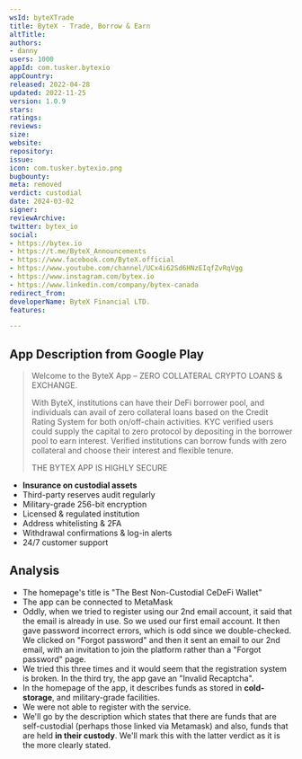 ```yaml
---
wsId: byteXTrade
title: ByteX - Trade, Borrow & Earn
altTitle: 
authors:
- danny
users: 1000
appId: com.tusker.bytexio
appCountry: 
released: 2022-04-28
updated: 2022-11-25
version: 1.0.9
stars: 
ratings: 
reviews: 
size: 
website: 
repository: 
issue: 
icon: com.tusker.bytexio.png
bugbounty: 
meta: removed
verdict: custodial
date: 2024-03-02
signer: 
reviewArchive: 
twitter: bytex_io
social:
- https://bytex.io
- https://t.me/ByteX_Announcements
- https://www.facebook.com/ByteX.official
- https://www.youtube.com/channel/UCx4i62Sd6HNzEIqfZvRqVgg
- https://www.instagram.com/bytex.io
- https://www.linkedin.com/company/bytex-canada
redirect_from: 
developerName: ByteX Financial LTD.
features: 

---
```


## App Description from Google Play 

> Welcome to the ByteX App – ZERO COLLATERAL CRYPTO LOANS & EXCHANGE.
>
> With ByteX, institutions can have their DeFi borrower pool, and individuals can avail of zero collateral loans based on the Credit Rating System for both on/off-chain activities. KYC verified users could supply the capital to zero protocol by depositing in the borrower pool to earn interest. Verified institutions can borrow funds with zero collateral and choose their interest and flexible tenure.
>
> THE BYTEX APP IS HIGHLY SECURE
>
- **Insurance on custodial assets**
- Third-party reserves audit regularly
- Military-grade 256-bit encryption
- Licensed & regulated institution
- Address whitelisting & 2FA
- Withdrawal confirmations & log-in alerts
- 24/7 customer support

## Analysis 

- The homepage's title is "The Best Non-Custodial CeDeFi Wallet"
- The app can be connected to MetaMask
- Oddly, when we tried to register using our 2nd email account, it said that the email is already in use. So we used our first email account. It then gave password incorrect errors, which is odd since we double-checked. We clicked on "Forgot password" and then it sent an email to our 2nd email, with an invitation to join the platform rather than a "Forgot password" page.
- We tried this three times and it would seem that the registration system is broken. In the third try, the app gave an "Invalid Recaptcha".
- In the homepage of the app, it describes funds as stored in **cold-storage**, and military-grade facilities.
- We were not able to register with the service. 
- We'll go by the description which states that there are funds that are self-custodial (perhaps those linked via Metamask) and also, funds that are held **in their custody**. We'll mark this with the latter verdict as it is the more clearly stated.
